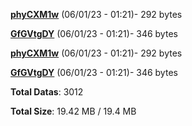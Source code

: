 [**phyCXM1w**](/data/phyCXM1w.txt) (06/01/23 - 01:21)- 292 bytes

[**GfGVtgDY**](/data/GfGVtgDY.txt) (06/01/23 - 01:21)- 346 bytes

[**phyCXM1w**](/data/phyCXM1w.txt) (06/01/23 - 01:21)- 292 bytes

[**GfGVtgDY**](/data/GfGVtgDY.txt) (06/01/23 - 01:21)- 346 bytes

**Total Datas**: 3012

**Total Size**: 19.42 MB / 19.4 MB